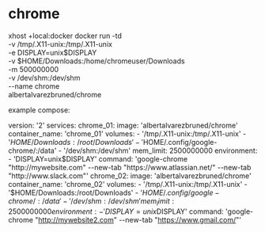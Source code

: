 # chrome
xhost +local:docker
docker run -td \
-v /tmp/.X11-unix:/tmp/.X11-unix \
-e DISPLAY=unix$DISPLAY \
-v $HOME/Downloads:/home/chromeuser/Downloads \
-m 500000000 \
-v /dev/shm:/dev/shm \
--name chrome \
albertalvarezbruned/chrome

example compose:

version: '2'
services:
  chrome_01:
    image: 'albertalvarezbruned/chrome'
    container_name: 'chrome_01'
    volumes:
      - '/tmp/.X11-unix:/tmp/.X11-unix'
      - '$HOME/Downloads:/root/Downloads'
      - '$HOME/.config/google-chrome/:/data'
      - '/dev/shm:/dev/shm'
    mem_limit: 2500000000
    environment:
      - 'DISPLAY=unix$DISPLAY'
    command: 'google-chrome "http://mywebsite.com" --new-tab "https://www.atlassian.net/" --new-tab "http://www.slack.com"'
  chrome_02:
    image: 'albertalvarezbruned/chrome'
    container_name: 'chrome_02'
    volumes:
      - '/tmp/.X11-unix:/tmp/.X11-unix'
      - '$HOME/Downloads:/root/Downloads'
      - '$HOME/.config/google-chrome/:/data'
      - '/dev/shm:/dev/shm'
    mem_limit: 2500000000
    environment:
      - 'DISPLAY=unix$DISPLAY'
    command: 'google-chrome "http://mywebsite2.com" --new-tab "https://www.gmail.com/"'
